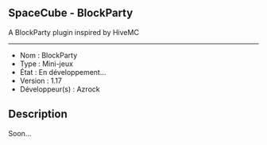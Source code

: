## SpaceCube - BlockParty
A BlockParty plugin inspired by HiveMC

----

- Nom : BlockParty
- Type : Mini-jeux
- État : En développement...
- Version : 1.17
- Développeur(s) : Azrock 

## Description
Soon...
